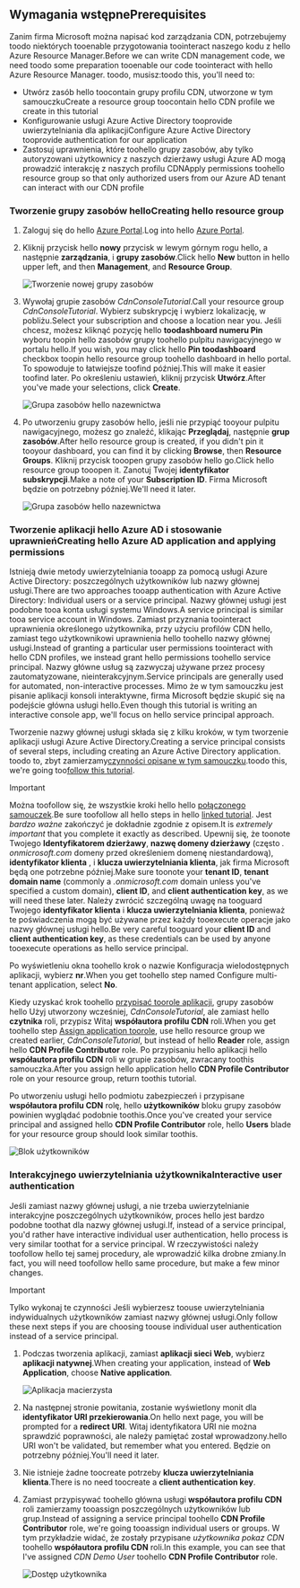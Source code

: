 ## <a name="prerequisites"></a><span data-ttu-id="18f43-101">Wymagania wstępne</span><span class="sxs-lookup"><span data-stu-id="18f43-101">Prerequisites</span></span>
<span data-ttu-id="18f43-102">Zanim firma Microsoft można napisać kod zarządzania CDN, potrzebujemy toodo niektórych tooenable przygotowania toointeract naszego kodu z hello Azure Resource Manager.</span><span class="sxs-lookup"><span data-stu-id="18f43-102">Before we can write CDN management code, we need toodo some preparation tooenable our code toointeract with hello Azure Resource Manager.</span></span>  <span data-ttu-id="18f43-103">toodo, musisz:</span><span class="sxs-lookup"><span data-stu-id="18f43-103">toodo this, you'll need to:</span></span>

* <span data-ttu-id="18f43-104">Utwórz zasób hello toocontain grupy profilu CDN, utworzone w tym samouczku</span><span class="sxs-lookup"><span data-stu-id="18f43-104">Create a resource group toocontain hello CDN profile we create in this tutorial</span></span>
* <span data-ttu-id="18f43-105">Konfigurowanie usługi Azure Active Directory tooprovide uwierzytelniania dla aplikacji</span><span class="sxs-lookup"><span data-stu-id="18f43-105">Configure Azure Active Directory tooprovide authentication for our application</span></span>
* <span data-ttu-id="18f43-106">Zastosuj uprawnienia, które toohello grupy zasobów, aby tylko autoryzowani użytkownicy z naszych dzierżawy usługi Azure AD mogą prowadzić interakcję z naszych profilu CDN</span><span class="sxs-lookup"><span data-stu-id="18f43-106">Apply permissions toohello resource group so that only authorized users from our Azure AD tenant can interact with our CDN profile</span></span>

### <a name="creating-hello-resource-group"></a><span data-ttu-id="18f43-107">Tworzenie grupy zasobów hello</span><span class="sxs-lookup"><span data-stu-id="18f43-107">Creating hello resource group</span></span>
1. <span data-ttu-id="18f43-108">Zaloguj się do hello [Azure Portal](https://portal.azure.com).</span><span class="sxs-lookup"><span data-stu-id="18f43-108">Log into hello [Azure Portal](https://portal.azure.com).</span></span>
2. <span data-ttu-id="18f43-109">Kliknij przycisk hello **nowy** przycisk w lewym górnym rogu hello, a następnie **zarządzania**, i **grupy zasobów**.</span><span class="sxs-lookup"><span data-stu-id="18f43-109">Click hello **New** button in hello upper left, and then **Management**, and **Resource Group**.</span></span>

    ![Tworzenie nowej grupy zasobów](./media/cdn-app-dev-prep/cdn-new-rg-1-include.png)
3. <span data-ttu-id="18f43-111">Wywołaj grupie zasobów *CdnConsoleTutorial*.</span><span class="sxs-lookup"><span data-stu-id="18f43-111">Call your resource group *CdnConsoleTutorial*.</span></span>  <span data-ttu-id="18f43-112">Wybierz subskrypcję i wybierz lokalizację, w pobliżu.</span><span class="sxs-lookup"><span data-stu-id="18f43-112">Select your subscription and choose a location near you.</span></span>  <span data-ttu-id="18f43-113">Jeśli chcesz, możesz kliknąć pozycję hello **toodashboard numeru Pin** wyboru toopin hello zasobów grupy toohello pulpitu nawigacyjnego w portalu hello.</span><span class="sxs-lookup"><span data-stu-id="18f43-113">If you wish, you may click hello **Pin toodashboard** checkbox toopin hello resource group toohello dashboard in hello portal.</span></span>  <span data-ttu-id="18f43-114">To spowoduje to łatwiejsze toofind później.</span><span class="sxs-lookup"><span data-stu-id="18f43-114">This will make it easier toofind later.</span></span>  <span data-ttu-id="18f43-115">Po określeniu ustawień, kliknij przycisk **Utwórz**.</span><span class="sxs-lookup"><span data-stu-id="18f43-115">After you've made your selections, click **Create**.</span></span>

    ![Grupa zasobów hello nazewnictwa](./media/cdn-app-dev-prep/cdn-new-rg-2-include.png)
4. <span data-ttu-id="18f43-117">Po utworzeniu grupy zasobów hello, jeśli nie przypiąć tooyour pulpitu nawigacyjnego, możesz go znaleźć, klikając **Przeglądaj**, następnie **grup zasobów**.</span><span class="sxs-lookup"><span data-stu-id="18f43-117">After hello resource group is created, if you didn't pin it tooyour dashboard, you can find it by clicking **Browse**, then **Resource Groups**.</span></span>  <span data-ttu-id="18f43-118">Kliknij przycisk tooopen grupy zasobów hello go.</span><span class="sxs-lookup"><span data-stu-id="18f43-118">Click hello resource group tooopen it.</span></span>  <span data-ttu-id="18f43-119">Zanotuj Twojej **identyfikator subskrypcji**.</span><span class="sxs-lookup"><span data-stu-id="18f43-119">Make a note of your **Subscription ID**.</span></span>  <span data-ttu-id="18f43-120">Firma Microsoft będzie on potrzebny później.</span><span class="sxs-lookup"><span data-stu-id="18f43-120">We'll need it later.</span></span>

    ![Grupa zasobów hello nazewnictwa](./media/cdn-app-dev-prep/cdn-subscription-id-include.png)

### <a name="creating-hello-azure-ad-application-and-applying-permissions"></a><span data-ttu-id="18f43-122">Tworzenie aplikacji hello Azure AD i stosowanie uprawnień</span><span class="sxs-lookup"><span data-stu-id="18f43-122">Creating hello Azure AD application and applying permissions</span></span>
<span data-ttu-id="18f43-123">Istnieją dwie metody uwierzytelniania tooapp za pomocą usługi Azure Active Directory: poszczególnych użytkowników lub nazwy głównej usługi.</span><span class="sxs-lookup"><span data-stu-id="18f43-123">There are two approaches tooapp authentication with Azure Active Directory: Individual users or a service principal.</span></span> <span data-ttu-id="18f43-124">Nazwy głównej usługi jest podobne tooa konta usługi systemu Windows.</span><span class="sxs-lookup"><span data-stu-id="18f43-124">A service principal is similar tooa service account in Windows.</span></span>  <span data-ttu-id="18f43-125">Zamiast przyznania toointeract uprawnienia określonego użytkownika, przy użyciu profilów CDN hello, zamiast tego użytkownikowi uprawnienia hello toohello nazwy głównej usługi.</span><span class="sxs-lookup"><span data-stu-id="18f43-125">Instead of granting a particular user permissions toointeract with hello CDN profiles, we instead grant hello permissions toohello service principal.</span></span>  <span data-ttu-id="18f43-126">Nazwy główne usług są zazwyczaj używane przez procesy zautomatyzowane, nieinterakcyjnym.</span><span class="sxs-lookup"><span data-stu-id="18f43-126">Service principals are generally used for automated, non-interactive processes.</span></span>  <span data-ttu-id="18f43-127">Mimo że w tym samouczku jest pisanie aplikacji konsoli interaktywne, firma Microsoft będzie skupić się na podejście główna usługi hello.</span><span class="sxs-lookup"><span data-stu-id="18f43-127">Even though this tutorial is writing an interactive console app, we'll focus on hello service principal approach.</span></span>

<span data-ttu-id="18f43-128">Tworzenie nazwy głównej usługi składa się z kilku kroków, w tym tworzenie aplikacji usługi Azure Active Directory.</span><span class="sxs-lookup"><span data-stu-id="18f43-128">Creating a service principal consists of several steps, including creating an Azure Active Directory application.</span></span>  <span data-ttu-id="18f43-129">toodo to, zbyt zamierzamy[czynności opisane w tym samouczku](../articles/resource-group-create-service-principal-portal.md).</span><span class="sxs-lookup"><span data-stu-id="18f43-129">toodo this, we're going too[follow this tutorial](../articles/resource-group-create-service-principal-portal.md).</span></span>

> [!IMPORTANT]
> <span data-ttu-id="18f43-130">Można toofollow się, że wszystkie kroki hello hello [połączonego samouczek](../articles/resource-group-create-service-principal-portal.md).</span><span class="sxs-lookup"><span data-stu-id="18f43-130">Be sure toofollow all hello steps in hello [linked tutorial](../articles/resource-group-create-service-principal-portal.md).</span></span>  <span data-ttu-id="18f43-131">Jest *bardzo ważne* zakończyć je dokładnie zgodnie z opisem.</span><span class="sxs-lookup"><span data-stu-id="18f43-131">It is *extremely important* that you complete it exactly as described.</span></span>  <span data-ttu-id="18f43-132">Upewnij się, że toonote Twojego **Identyfikatorem dzierżawy**, **nazwę domeny dzierżawy** (często *. onmicrosoft.com* domeny przed określeniem domenę niestandardową), **identyfikator klienta** , i **klucza uwierzytelniania klienta**, jak firma Microsoft będą one potrzebne później.</span><span class="sxs-lookup"><span data-stu-id="18f43-132">Make sure toonote your **tenant ID**, **tenant domain name** (commonly a *.onmicrosoft.com* domain unless you've specified a custom domain), **client ID**, and **client authentication key**, as we will need these later.</span></span>  <span data-ttu-id="18f43-133">Należy zwrócić szczególną uwagę na tooguard Twojego **identyfikator klienta** i **klucza uwierzytelniania klienta**, ponieważ te poświadczenia mogą być używane przez każdy tooexecute operacje jako nazwy głównej usługi hello.</span><span class="sxs-lookup"><span data-stu-id="18f43-133">Be very careful tooguard your **client ID** and **client authentication key**, as these credentials can be used by anyone tooexecute operations as hello service principal.</span></span>
>
> <span data-ttu-id="18f43-134">Po wyświetleniu okna toohello krok o nazwie Konfiguracja wielodostępnych aplikacji, wybierz **nr**.</span><span class="sxs-lookup"><span data-stu-id="18f43-134">When you get toohello step named Configure multi-tenant application, select **No**.</span></span>
>
> <span data-ttu-id="18f43-135">Kiedy uzyskać krok toohello [przypisać toorole aplikacji](../articles/azure-resource-manager/resource-group-create-service-principal-portal.md#assign-application-to-role), grupy zasobów hello Użyj utworzony wcześniej, *CdnConsoleTutorial*, ale zamiast hello **czytnika** roli, przypisz Witaj **współautora profilu CDN** roli.</span><span class="sxs-lookup"><span data-stu-id="18f43-135">When you get toohello step [Assign application toorole](../articles/azure-resource-manager/resource-group-create-service-principal-portal.md#assign-application-to-role), use hello resource group we created earlier,  *CdnConsoleTutorial*, but instead of hello **Reader** role, assign hello **CDN Profile Contributor** role.</span></span>  <span data-ttu-id="18f43-136">Po przypisaniu hello aplikacji hello **współautora profilu CDN** roli w grupie zasobów, zwracany toothis samouczka.</span><span class="sxs-lookup"><span data-stu-id="18f43-136">After you assign hello application hello **CDN Profile Contributor** role on your resource group, return toothis tutorial.</span></span> 
>
>

<span data-ttu-id="18f43-137">Po utworzeniu usługi hello podmiotu zabezpieczeń i przypisane **współautora profilu CDN** rolę, hello **użytkowników** bloku grupy zasobów powinien wyglądać podobnie toothis.</span><span class="sxs-lookup"><span data-stu-id="18f43-137">Once you've created your service principal and assigned hello **CDN Profile Contributor** role, hello **Users** blade for your resource group should look similar toothis.</span></span>

![Blok użytkowników](./media/cdn-app-dev-prep/cdn-service-principal-include.png)

### <a name="interactive-user-authentication"></a><span data-ttu-id="18f43-139">Interakcyjnego uwierzytelniania użytkownika</span><span class="sxs-lookup"><span data-stu-id="18f43-139">Interactive user authentication</span></span>
<span data-ttu-id="18f43-140">Jeśli zamiast nazwy głównej usługi, a nie trzeba uwierzytelnianie interakcyjne poszczególnych użytkowników, proces hello jest bardzo podobne toothat dla nazwy głównej usługi.</span><span class="sxs-lookup"><span data-stu-id="18f43-140">If, instead of a service principal, you'd rather have interactive individual user authentication, hello process is very similar toothat for a service principal.</span></span>  <span data-ttu-id="18f43-141">W rzeczywistości należy toofollow hello tej samej procedury, ale wprowadzić kilka drobne zmiany.</span><span class="sxs-lookup"><span data-stu-id="18f43-141">In fact, you will need toofollow hello same procedure, but make a few minor changes.</span></span>

> [!IMPORTANT]
> <span data-ttu-id="18f43-142">Tylko wykonaj te czynności Jeśli wybierzesz toouse uwierzytelniania indywidualnych użytkowników zamiast nazwy głównej usługi.</span><span class="sxs-lookup"><span data-stu-id="18f43-142">Only follow these next steps if you are choosing toouse individual user authentication instead of a service principal.</span></span>
>
>

1. <span data-ttu-id="18f43-143">Podczas tworzenia aplikacji, zamiast **aplikacji sieci Web**, wybierz **aplikacji natywnej**.</span><span class="sxs-lookup"><span data-stu-id="18f43-143">When creating your application, instead of **Web Application**, choose **Native application**.</span></span>

    ![Aplikacja macierzysta](./media/cdn-app-dev-prep/cdn-native-application-include.png)
2. <span data-ttu-id="18f43-145">Na następnej stronie powitania, zostanie wyświetlony monit dla **identyfikator URI przekierowania**.</span><span class="sxs-lookup"><span data-stu-id="18f43-145">On hello next page, you will be prompted for a **redirect URI**.</span></span>  <span data-ttu-id="18f43-146">Witaj identyfikatora URI nie można sprawdzić poprawności, ale należy pamiętać został wprowadzony.</span><span class="sxs-lookup"><span data-stu-id="18f43-146">hello URI won't be validated, but remember what you entered.</span></span>  <span data-ttu-id="18f43-147">Będzie on potrzebny później.</span><span class="sxs-lookup"><span data-stu-id="18f43-147">You'll need it later.</span></span>
3. <span data-ttu-id="18f43-148">Nie istnieje żadne toocreate potrzeby **klucza uwierzytelniania klienta**.</span><span class="sxs-lookup"><span data-stu-id="18f43-148">There is no need toocreate a **client authentication key**.</span></span>
4. <span data-ttu-id="18f43-149">Zamiast przypisywać toohello główna usługi **współautora profilu CDN** roli zamierzamy tooassign poszczególnych użytkowników lub grup.</span><span class="sxs-lookup"><span data-stu-id="18f43-149">Instead of assigning a service principal toohello **CDN Profile Contributor** role, we're going tooassign individual users or groups.</span></span>  <span data-ttu-id="18f43-150">W tym przykładzie widać, że zostały przypisane *użytkownika pokaz CDN* toohello **współautora profilu CDN** roli.</span><span class="sxs-lookup"><span data-stu-id="18f43-150">In this example, you can see that I've assigned  *CDN Demo User* toohello **CDN Profile Contributor** role.</span></span>  

    ![Dostęp użytkownika](./media/cdn-app-dev-prep/cdn-aad-user-include.png)
